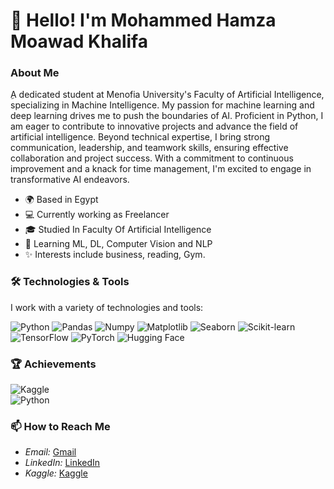 # 👋 Hello! I'm Mohammed Hamza Moawad Khalifa

### About Me

ِA dedicated student at Menofia University's Faculty of Artificial Intelligence, specializing in Machine Intelligence. My passion for machine learning and deep learning drives me to push the boundaries of AI. Proficient in Python, I am eager to contribute to innovative projects and advance the field of artificial intelligence.
Beyond technical expertise, I bring strong communication, leadership, and teamwork skills, ensuring effective collaboration and project success. With a commitment to continuous improvement and a knack for time management, I'm excited to engage in transformative AI endeavors.

- 🌍 Based in Egypt
- 💻 Currently working as Freelancer 
- 🎓 Studied In Faculty Of Artificial Intelligence
- 🌱 Learning ML, DL, Computer Vision and NLP
- ✨ Interests include business, reading, Gym.

### 🛠 Technologies & Tools

I work with a variety of technologies and tools:

![Python](https://img.shields.io/badge/Python-3776AB?style=flat&logo=python&logoColor=white)
![Pandas](https://img.shields.io/badge/Pandas-150458?style=flat&logo=pandas&logoColor=white)
![Numpy](https://img.shields.io/badge/Numpy-013243?style=flat&logo=numpy&logoColor=white)
![Matplotlib](https://img.shields.io/badge/Matplotlib-FF6666?style=flat&logo=matplotlib&logoColor=white)
![Seaborn](https://img.shields.io/badge/Seaborn-00B4D9?style=flat&logo=seaborn&logoColor=white)
![Scikit-learn](https://img.shields.io/badge/Scikit--learn-F7931E?style=flat&logo=scikit-learn&logoColor=white)
![TensorFlow](https://img.shields.io/badge/TensorFlow-FF6F00?style=flat&logo=tensorflow&logoColor=white)
![PyTorch](https://img.shields.io/badge/PyTorch-EE4C2C?style=flat&logo=pytorch&logoColor=white)
![Hugging Face](https://img.shields.io/badge/Hugging%20Face-FFD95D?style=flat&logo=huggingface&logoColor=black)


### 🏆 Achievements

<!-- Use GitHub Shield Badges or custom images -->

![Kaggle](https://img.shields.io/badge/Kaggle-Expert-20BEFF?style=flat&logo=kaggle&logoColor=white)    
![Python](https://img.shields.io/badge/Python-Gold-FFD700?style=flat&logo=python&logoColor=white)    




### 📫 How to Reach Me

- *Email:* [Gmail](mhmdhmztmwd8@gmail.com)
- *LinkedIn:* [LinkedIn](https://www.linkedin.com/in/mohammed-hamza-4184b2251/)
- *Kaggle:* [Kaggle](https://www.kaggle.com/mohammedhamzamoawad)
